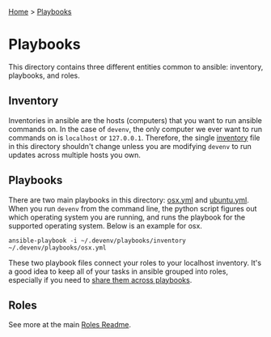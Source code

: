 [Home](/) > [Playbooks](playbooks/)
 
# Playbooks

This directory contains three different entities common to ansible: inventory,
playbooks, and roles.

## Inventory

Inventories in ansible are the hosts (computers) that you want to run ansible
commands on.  In the case of `devenv`, the only computer we ever want to run
commands on is `localhost` or `127.0.0.1`.  Therefore, the single
[inventory](./inventory) file in this directory shouldn't change unless you are
modifying `devenv` to run updates across multiple hosts you own.

## Playbooks

There are two main playbooks in this directory: [osx.yml](./osx.yml) and
[ubuntu.yml](./ubuntu.yml).  When you run `devenv` from the command line, the
python script figures out which operating system you are running, and runs the
playbook for the supported operating system.  Below is an example for osx.

```
ansible-playbook -i ~/.devenv/playbooks/inventory ~/.devenv/playbooks/osx.yml
```

These two playbook files connect your roles to your localhost inventory.
It's a good idea to keep all of your tasks in ansible grouped into roles,
especially if you need to [share them across playbooks](./roles/common).

## Roles

See more at the main [Roles Readme](./roles).

